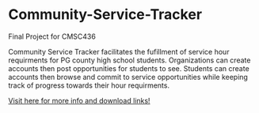 # Community-Service-Tracker
Final Project for CMSC436

Community Service Tracker facilitates the fufillment of service hour requirments for PG county high school students. Organizations can create accounts then post opportunities for students to see. Students can create accounts then browse and commit to service opportunities while keeping track of progress towards their hour requirments.

[Visit here for more info and download links!](https://philipa18.github.io/Community-Service-Tracker/)
